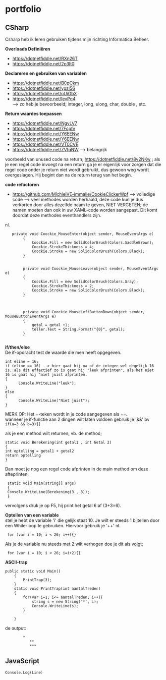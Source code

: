 # portfolio
## CSharp  

Csharp heb ik leren gebruiken tijdens mijn richting Informatica Beheer.  

**Overloads Definiëren**

- https://dotnetfiddle.net/RXn26T  
- https://dotnetfiddle.net/2p3lt0  

**Declareren en gebruiken van variablen**

- https://dotnetfiddle.net/B0pOkm  
- https://dotnetfiddle.net/ypzI56  
- https://dotnetfiddle.net/oUiGbX  
- https://dotnetfiddle.net/IevPq4  
--> zo heb je bevoorbeeld; integer, long, ulong, char, double , etc.

**Return waardes toepassen**

- https://dotnetfiddle.net/NgvLV7  
- https://dotnetfiddle.net/7Fcpfv  
- https://dotnetfiddle.net/Y6EENw  
- https://dotnetfiddle.net/Y6EENw  
- https://dotnetfiddle.net/VT0CVE   
- https://dotnetfiddle.net/ZVfqNW  --> belangrijk
      
voorbeeld van unused code na return; https://dotnetfiddle.net/8v2NKw  ; als je een regel code invoegt na een return ga je er eigenlijk voor zorgen dat die regel code onder je return niet wordt gebruikt, dus gewoon weg wordt overgeslagen. Hij begint dan na de return terug van het begin.

**code refactoren**

- https://github.com/MichielVE-immalle/CookieClickerWpf  --> volledige code
--> veel methodes worden herhaald, deze code kun je dus verkorten door alles dezelfde naam te geven, NIET VERGETEN; de namen moeten dan ook in uw XAML-code worden aangepast. Dit komt doordat deze methodes eventhandlers zijn.

nl.
```
   private void Coockie_MouseEnter(object sender, MouseEventArgs e)
        {
            Coockie.Fill = new SolidColorBrush(Colors.SaddleBrown);
            Coockie.StrokeThickness = 4;
            Coockie.Stroke = new SolidColorBrush(Colors.Black);
        }


        private void Coockie_MouseLeave(object sender, MouseEventArgs e)
        {
            Coockie.Fill = new SolidColorBrush(Colors.Gray);
            Coockie.StrokeThickness = 2;
            Coockie.Stroke = new SolidColorBrush(Colors.Black);
        }

       

        private void Coockie_MouseLeftButtonDown(object sender, MouseButtonEventArgs e)
        {
            getal = getal +1;
            teller.Text = String.Format("{0}", getal);  
        }
        
```

**if/then/else**  
De if-opdracht test de waarde die men heeft opgegeven.
```
int eline = 16;
if (eline == 16) --> hier gaat hij na of de integer wel degelijk 16 is. als dit effectief zo is gaat hij "leuk afprinten", als het niet                                                                                                    16 is gaat hij "niet juist afprinten.
{
      Console.WriteLine("leuk");
}
else 
{
      Console.WriteLine("Niet juist");
}
```
MERK OP: Het =-teken wordt in je code aangegeven als ==.  
         wanneer je if-functie aan 2 dingen wilt laten voldoen gebruik je '&&' bv ```if(a=3 && b=3){}```  

als je een method wilt returnen, vb. de method;

```
static void Berekening(int getal1 , int Getal 2)
{
int optelling = getal1 + getal2
return optelling
}
```

Dan moet je nog een regel code afprinten in de main method om deze afteprinten;
```
 static void Main(string[] args)
 {
 Console.WriteLine(Berekening(3 , 3));
 }
```  
vervolgens druk je op F5, hij print het getal 6 af (3+3=6).

**Optellen van een variable**  
stel je hebt de variable 'i' die gelijk staat 10. Je wilt er steeds 1 bijtellen door een While-loop te gebruiken. Hiervoor gebruik je '++' nl.  
```
 for (var i = 10; i < 26; i++){}  
```
Als je de variable nu steeds met 2 wilt verhogen doe je dit als volgt;  
 
```
 for (var i = 10; i < 26; i=i+2){}
```  
**ASCII-trap**
```
public static void Main()
	{
		PrintTrap(3);
	}
	static void PrintTrap(int aantalTreden)
	{
		for(var i=1; i<= aantalTreden; i++){
			string s = new String('*', i);
			Console.WriteLine(s);
		}
		
	}
```
de output:   
```  
		*  
           **  
           ***  
```
## JavaScript  


```
Console.Log(Line)

```   

